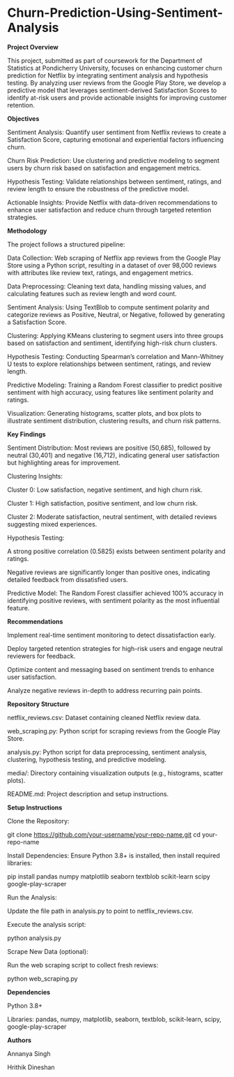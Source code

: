 # Churn-Prediction-Using-Sentiment-Analysis
**Project Overview**

This project, submitted as part of coursework for the Department of Statistics at Pondicherry University, focuses on enhancing customer churn prediction for Netflix by integrating sentiment analysis and hypothesis testing. By analyzing user reviews from the Google Play Store, we develop a predictive model that leverages sentiment-derived Satisfaction Scores to identify at-risk users and provide actionable insights for improving customer retention.

**Objectives**





Sentiment Analysis: Quantify user sentiment from Netflix reviews to create a Satisfaction Score, capturing emotional and experiential factors influencing churn.



Churn Risk Prediction: Use clustering and predictive modeling to segment users by churn risk based on satisfaction and engagement metrics.



Hypothesis Testing: Validate relationships between sentiment, ratings, and review length to ensure the robustness of the predictive model.



Actionable Insights: Provide Netflix with data-driven recommendations to enhance user satisfaction and reduce churn through targeted retention strategies.

**Methodology**

The project follows a structured pipeline:





Data Collection: Web scraping of Netflix app reviews from the Google Play Store using a Python script, resulting in a dataset of over 98,000 reviews with attributes like review text, ratings, and engagement metrics.



Data Preprocessing: Cleaning text data, handling missing values, and calculating features such as review length and word count.



Sentiment Analysis: Using TextBlob to compute sentiment polarity and categorize reviews as Positive, Neutral, or Negative, followed by generating a Satisfaction Score.



Clustering: Applying KMeans clustering to segment users into three groups based on satisfaction and sentiment, identifying high-risk churn clusters.



Hypothesis Testing: Conducting Spearman’s correlation and Mann-Whitney U tests to explore relationships between sentiment, ratings, and review length.



Predictive Modeling: Training a Random Forest classifier to predict positive sentiment with high accuracy, using features like sentiment polarity and ratings.



Visualization: Generating histograms, scatter plots, and box plots to illustrate sentiment distribution, clustering results, and churn risk patterns.

**Key Findings**





Sentiment Distribution: Most reviews are positive (50,685), followed by neutral (30,401) and negative (16,712), indicating general user satisfaction but highlighting areas for improvement.



Clustering Insights:





Cluster 0: Low satisfaction, negative sentiment, and high churn risk.



Cluster 1: High satisfaction, positive sentiment, and low churn risk.



Cluster 2: Moderate satisfaction, neutral sentiment, with detailed reviews suggesting mixed experiences.



Hypothesis Testing:





A strong positive correlation (0.5825) exists between sentiment polarity and ratings.



Negative reviews are significantly longer than positive ones, indicating detailed feedback from dissatisfied users.



Predictive Model: The Random Forest classifier achieved 100% accuracy in identifying positive reviews, with sentiment polarity as the most influential feature.

**Recommendations**





Implement real-time sentiment monitoring to detect dissatisfaction early.



Deploy targeted retention strategies for high-risk users and engage neutral reviewers for feedback.



Optimize content and messaging based on sentiment trends to enhance user satisfaction.



Analyze negative reviews in-depth to address recurring pain points.

**Repository Structure**





netflix_reviews.csv: Dataset containing cleaned Netflix review data.



web_scraping.py: Python script for scraping reviews from the Google Play Store.



analysis.py: Python script for data preprocessing, sentiment analysis, clustering, hypothesis testing, and predictive modeling.



media/: Directory containing visualization outputs (e.g., histograms, scatter plots).



README.md: Project description and setup instructions.

**Setup Instructions**





Clone the Repository:

git clone https://github.com/your-username/your-repo-name.git
cd your-repo-name



Install Dependencies: Ensure Python 3.8+ is installed, then install required libraries:

pip install pandas numpy matplotlib seaborn textblob scikit-learn scipy google-play-scraper



Run the Analysis:





Update the file path in analysis.py to point to netflix_reviews.csv.



Execute the analysis script:

python analysis.py



Scrape New Data (optional):





Run the web scraping script to collect fresh reviews:

python web_scraping.py

**Dependencies**





Python 3.8+



Libraries: pandas, numpy, matplotlib, seaborn, textblob, scikit-learn, scipy, google-play-scraper

**Authors**



Annanya Singh 

Hrithik Dineshan 

